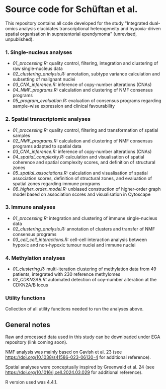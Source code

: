 # Source code for Schüftan et al.

This repository contains all code developed for the study "Integrated dual-omics analysis elucidates transcriptional heterogeneity and hypoxia-driven spatial organisation in supratentorial ependymoma" (unrevised, unpublished).

### 1. Single-nucleus analyses  
- *01_processing.R:* quality control, filtering, integration and clustering of raw single-nucleus data
- *02_clustering_analysis.R:* annotation, subtype variance calculation and subsetting of malignant nuclei
- *03_CNA_inference.R:* inference of copy-number alterations (CNAs)
- *04_NMF_programs.R:* calculation and clustering of NMF consensus programs
- *05_program_evaluation.R:* evaluation of consensus programs regarding sample-wise expression and clinical favourability

### 2. Spatial transcriptomic analyses  
- *01_processing.R:* quality control, filtering and transformation of spatial samples
- *02_NMF_programs.R:* calculation and clustering of NMF consensus programs adapted to spatial data
- *03_CNA_inference.R:* inference of copy-number alterations (CNAs)
- *04_spatial_complexity.R:* calculation and visualisation of spatial coherence and spatial complexity scores, and definition of structural zones
- *05_spatial_associations.R:* calculation and visualisation of spatial association scores, definition of structural zones, and evaluation of spatial zones regarding immune programs
- *06_higher_order_model.R:* unbiased construction of higher-order graph model based on association scores and visualisation in Cytoscape

### 3. Immune analyses
- *01_processing.R:* integration and clustering of immune single-nucleus data
- *02_clustering_analysis.R:* annotation of clusters and transfer of NMF consensus programs
- *03_cell_cell_interactions.R:* cell-cell interaction analysis between hypoxic and non-hypoxic tumour nuclei and immune nuclei

### 4. Methylation analyses
- *01_clustering.R:* multi-iteration clustering of methylation data from 49 patients, integrated with 230 reference methylomes
- *02_CDKN2AB.R:* automated detection of coy-number alteration at the CDKN2A/B locus

### Utility functions
Collection of all utility functions needed to run the analyses above.



## General notes
Raw and processed data used in this study can be downloaded under EGA repository (link coming soon).

NMF analysis was mainly based on Gavish et al. 23 (see https://doi.org/10.1038/s41586-023-06130-4 for additional reference).

Spatial analyses were conceptually inspired by Greenwald et al. 24 (see https://doi.org/10.1016/j.cell.2024.03.029 for additional reference).

R version used was 4.4.1.


